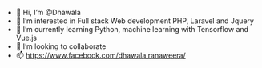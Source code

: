 - 👋 Hi, I’m @Dhawala
- 👀 I’m interested in Full stack Web development PHP, Laravel and Jquery 
- 🌱 I’m currently learning Python, machine learning with Tensorflow and Vue.js
- 💞️ I’m looking to collaborate
- 📫 https://www.facebook.com/dhawala.ranaweera/

<!---
Dhawala/Dhawala is a ✨ special ✨ repository because its `README.md` (this file) appears on your GitHub profile.
You can click the Preview link to take a look at your changes.
--->
